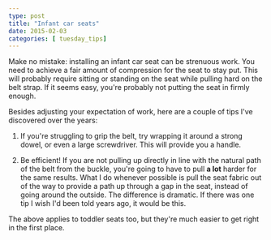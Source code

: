 ```yaml
---
type: post
title: "Infant car seats"
date: 2015-02-03
categories: [ tuesday_tips]
---
```

Make no mistake: installing an infant car seat can be strenuous work. 
You need to achieve a fair amount of compression for the seat to stay put. This will 
probably require sitting or standing on the seat while pulling hard on the
belt strap. If it seems easy, you're probably not putting the seat in firmly enough.

Besides adjusting your expectation of work, here are a couple of tips I've
discovered over the years:

1. If you're struggling to grip the belt, try wrapping it around a strong dowel, or
even a large screwdriver. This will provide you a handle.

2. Be efficient! If you are not pulling up directly in line with the natural path
of the belt from the buckle, you're going to have to pull **a lot** harder for
the same results. What I do whenever possible is pull the seat fabric out of the
way to provide a path up through a gap in the seat, instead of going around
the outside. The difference is dramatic. If there was one tip I wish I'd been told
years ago, it would be this.

The above applies to toddler seats too, but they're much easier to get right in the 
first place.
